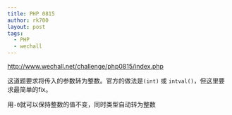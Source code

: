 ```yaml
---
title: PHP 0815
author: rk700
layout: post
tags:
  - PHP
  - wechall
---
```

<a title="http://www.wechall.net/challenge/php0815/index.php" href="http://www.wechall.net/challenge/php0815/index.php" target="_blank">http://www.wechall.net/challenge/php0815/index.php</a>

这道题要求将传入的参数转为整数。官方的做法是`(int)` 或 `intval()`，但这里要求最简单的fix。

用`-0`就可以保持整数的值不变，同时类型自动转为整数
